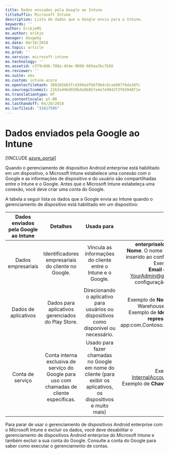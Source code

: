 ```yaml
---
title: Dados enviados pela Google ao Intune
titleSuffix: Microsoft Intune
description: Lista de dados que a Google envia para o Intune.
keywords: ''
author: ErikjeMS
ms.author: erikje
manager: dougeby
ms.date: 04/18/2018
ms.topic: article
ms.prod: ''
ms.service: microsoft-intune
ms.technology: ''
ms.assetid: c379c8db-788a-454e-9098-665ea3bc7b56
ms.reviewer: ''
ms.suite: ems
ms.custom: intune-azure
ms.openlocfilehash: 368205b63fcd360adf66f964c6cae087f6da3dfc
ms.sourcegitcommit: 2162ed46d939b4a9b85fa4e7e9943f2fb5948f1e
ms.translationtype: HT
ms.contentlocale: pt-BR
ms.lasthandoff: 04/20/2018
ms.locfileid: "31617595"
---
```

# <a name="data-google-sends-to-intune"></a>Dados enviados pela Google ao Intune

[!INCLUDE [azure_portal](./includes/azure_portal.md)]

Quando o gerenciamento de dispositivo Android enterprise está habilitado em um dispositivo, o Microsoft Intune estabelece uma conexão com o Google e as informações de dispositivo e do usuário são compartilhadas entre o Intune e o Google. Antes que o Microsoft Intune estabeleça uma conexão, você deve criar uma conta do Google.

A tabela a seguir lista os dados que a Google envia ao Intune quando o gerenciamento de dispositivo está habilitado em um dispositivo:


| Dados enviados pela Google ao Intune | Detalhes | Usada para | Exemplo |
|:---:|:---:|:---:|:---:|
| Dados empresariais | Identificadores empresariais do cliente no Google. | Vincula as informações do cliente entre o Intune e o Google. | **enterpriseId** exemplo: LC04eik8a6.<br>**Nome**. O nome do administrador conforme inserido ao configurar o Android enterprise. Exemplo: Joe Smith.<br>**Email do administrador**. YourAdmin@gmail.com usado durante a configuração do Android enterprise. |
| Dados de aplicativos | Dados para aplicativos gerenciados do Play Store. | Direcionando o aplicativo para usuários ou dispositivos como disponível ou necessário. | Exemplo de **Nome do Aplicativo**: Contoso Warehouse Inventory Application.<br>Exemplo de **Identificador Exclusivo para representar o aplicativo**: app:com.Contoso.Warehouse.InventoryTracking |
| Conta de serviço | Conta interna exclusiva de serviço do Google para uso com chamadas de cliente específicas. | Usado para fazer chamadas no Google em nome do cliente (para exibir os aplicativos, os dispositivos e muito mais) | Exemplo de **Nome**: InternalAccount@InternalService.com.<br>Exemplo de **Chaves**: ServiceAccountPassword |


Para parar de usar o gerenciamento de dispositivos Android enterprise com o Microsoft Intune e excluir os dados, você deve desabilitar o gerenciamento de dispositivos Android enterprise do Microsoft Intune e também excluir a sua conta do Google. Consulte a conta do Google para saber como executar o gerenciamento de contas.


